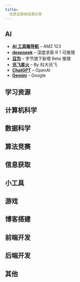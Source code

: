 ```yaml
---
title:
  优质互联网资源分享
---
```


## AI

<CardGrid>
	<LinkCard title="AI工具箱导航" href="https://www.amz123.com/ai" description="AMZ123" />
	<LinkCard title="deepseek" href="https://www.deepseek.com/" description="深度求索 R1可推理" />
	<LinkCard title="豆包" href="https://www.doubao.com/chat/" description="字节旗下 新增Beta推理" />
    <LinkCard title="讯飞星火" href="https://xinghuo.xfyun.cn/desk" description="" />
    <LinkCard title="ChatGPT" href="https://chatgpt.com/" description="OpenAI" />
    <LinkCard title="Gemini" href="https://gemini.google.com/" description="Google" />
    <LinkCard title="通义千问" href="https://tongyi.aliyun.com/qianwen/" description="阿里" />
    <LinkCard title="智谱清言" href="https://chatglm.cn/main/guest?lang=zh" description="" />
    <LinkCard title="cursor" href="https://www.cursor.so/" description="基于GPT-4 编程高手" />
    <LinkCard title="扣子" href="https://www.coze.cn/" description="字节推出的AI机器人和智能体创建平台" />
</CardGrid>

<div class="grid cards" markdown>

- __[AI 工具箱导航]__ – AMZ 123
- __[deepseek]__ – 深度求索 R 1 可推理
- __[豆包]__ – 字节旗下新增 Beta 推理
- __[讯飞星火]__ – By 科大讯飞
- __[ChatGPT]__ – OpenAI
- __[Gemini]__ – Google

</div>

  [AI 工具箱导航]: https://www.amz123.com/ai
  [deepseek]: https://www.deepseek.com/
  [豆包]: https://www.doubao.com/chat/
  [讯飞星火]: https://xinghuo.xfyun.cn/desk
  [ChatGPT]: https://chatgpt.com/
  [Gemini]: https://gemini.google.com/

## 学习资源

<CardGrid>
	<LinkCard title="提问指南" href="https://lug.ustc.edu.cn/wiki/doc/howtoask/" description="旨在用简洁、清晰、友好的语言表述与提问相关的注意事项" />
    <LinkCard title="提问的智慧" href="https://lug.ustc.edu.cn/wiki/doc/smart-questions/" description="LUG @ USTC 中国科学技术大学 Linux 用户协会 对英文原版进行的中文翻译" />
	<LinkCard title="Markdown 中文手册" href="https://www.dba.cn/book/markdown/" description="" />
    <LinkCard title="LaTeX 常用公式语法总结" href="https://zhuanlan.zhihu.com/p/696652520" description="我自己写的（" />
	<LinkCard title="领域树" href="http://www.rumen.icu/product/domaintree" description="汇集入门经典书籍，让领域入门从此不再困难" />
</CardGrid>

## 计算机科学

<CardGrid>
	<LinkCard title="csdiy" href="https://csdiy.wiki/" description="⭐CS自学指南" />
    <LinkCard title="菜鸟教程" href="https://www.runoob.com/" description="啥都有" />
	<LinkCard title="Git 教程" href="https://liaoxuefeng.com/books/git/introduction/index.html" description="来自廖雪峰" />
	<LinkCard title="Vim 快捷键速查表" href="https://linux.cn/article-8144-1.html" description="" />
	<LinkCard title="cppreference 英文版" href="https://en.cppreference.com/w/" description="c/c++ 核心概念、语法分析" />
	<LinkCard title="cppreference 中文版" href="https://zh.cppreference.com/w/" description="" />
	<LinkCard title="Java Visualizer" href="https://cscircles.cemc.uwaterloo.ca//java_visualize/#" description="Java 代码运行可视化" />
	<LinkCard title="VisuAlgo" href="https://visualgo.net/zh" description="通过动画可视化数据结构和算法" />
	<LinkCard title="Data Structure Visualizations" href="https://www.rmboot.com/" description="数据结构可视化" />
</CardGrid>

## 数据科学

<CardGrid>
	<LinkCard title="UC Irvine Machine Learning Repository" href="https://archive.ics.uci.edu/" description="" />
	<LinkCard title="scikit-learn" href="https://scikit-learn.org/stable/index.html" description="" />
</CardGrid>

## 算法竞赛

<CardGrid>
	<LinkCard title="洛谷" href="https://www.luogu.com.cn/" description="" />
	<LinkCard title="牛客竞赛" href="https://ac.nowcoder.com/acm/contest/vip-index" description="每周一次周赛，每月两次月赛，许多高校在此举办校赛、模拟赛" />
	<LinkCard title="CodeForces" href="https://codeforces.com/" description="来自俄罗斯 全球最大算法竞赛平台，有海量 XCPC 题目资源" />
	<LinkCard title="AtCoder" href="https://atcoder.jp/" description="来自日本，与 CodeForces 类似，比赛时间对 cn 更友好" />
	<LinkCard title="QOJ" href="https://qoj.ac/" description="CF 上没有的 XCPC 题目可以来这里找" />
    <LinkCard title="LeetCode 力扣" href="https://leetcode.cn/" description="力扣模式与 ACM 模式不同，适合求职者学习" />
    <LinkCard title="CFTracker" href="https://cftracker.netlify.app/contests" description="根据 CF 平台 ID 统计做题情况" />
    <LinkCard title="AtCoder Problems" href="https://kenkoooo.com/atcoder#/table" description="根据 AtCoder 平台 ID 统计做题情况" />
    <LinkCard title="Vjudge" href="https://vjudge.net/" description="整合所有平台的题目并支持远程提交" />
	<LinkCard title="Acwing" href="https://www.acwing.com/" description="" />
    <LinkCard title="DopplerXD 的算法模板" href="https://www.dopplerxd.top/algorithm/wjz9z319/" description="自己整理的算法模板" />
    <LinkCard title="jiangly 的算法模板" href="https://github.com/hh2048/XCPC/tree/main/03%20-%20jiangly%E6%A8%A1%E6%9D%BF%E6%94%B6%E9%9B%86" description="by github - hh2048" />
	<LinkCard title="Board - XCPCIO" href="https://board.xcpcio.com/" description="XCPC 竞赛榜单" />
</CardGrid>

## 信息获取

<CardGrid>
    <LinkCard title="今日热榜" href="https://tophub.today/" description="整合站，什么都有" />
    <LinkCard title="AnyKnew" href="https://www.anyknew.com/#/" description="效率咨询，高效读咨询。好像没有 https" />
	<LinkCard title="RSS 订阅源推荐" href="https://rss-source.com/" description="很全，但少部分不可用" />
</CardGrid>

## 小工具

<CardGrid>
	<LinkCard title="即时工具" href="https://www.67tool.com/" description="在线工具箱，不仅限于程序员" />
    <LinkCard title="极简工具" href="https://tool.zzzmh.cn/" description="程序员的葵花宝典" />
    <LinkCard title="Qwerty Learner" href="https://qwerty.cooleryue.cn/" description="边练字边背单词，好用！" />
    <LinkCard title="LDTools" href="https://tool.pc.wiki/" description="PC 常用工具，by 老弟一号工作室" />
    <LinkCard title="emojimix" href="https://tikolu.net/emojimix" description="生成 emoji 混合表情" />
    <LinkCard title="你注册过哪些网站" href="https://www.reg007.com/" description="根据手机号查询注册过的网站" />
    <LinkCard title="geogebra" href="https://www.geogebra.org/" description="数学教学平台，2D/3D 绘图，科学、图形计算器，数学学习资源" />
	<LinkCard title="打字练习" href="https://www.typingtom.com/" description="手型练习、测速等" />
	<LinkCard title="Yes Or No?" href="https://yesno.wtf/" description="随机出现 yes 或 no 的视频片段/图片，帮你决策" />
	<LinkCard title="humanbenchmark" href="https://humanbenchmark.com/" description="人类素质测试，反应、定位、瞬间记忆等" />
	<LinkCard title="中午吃什么" href="https://chishenme.xyz/" description="简洁，随机帮你决定今天吃什么" />
	<LinkCard title="网络剪切板" href="https://netcut.cn/" description="提供数据暂存和传送服务" />
	<LinkCard title="代码便利贴" href="https://paste.org.cn/" description="在线代码分享平台" />
	<LinkCard title="iLovePDF" href="https://www.ilovepdf.com/zh-cn" description="PDF爱好者的在线工具，完全免费、易于使用、丰富的PDF处理工具，包括：合并、拆分、压缩、转换、旋转和解锁PDF文件，以及给PDF文件添加水印的工具等。" />
</CardGrid>

## 游戏

<CardGrid>
	<LinkCard title="HLTV" href="https://www.hltv.org/" description="CS 最权威的竞赛信息平台" />
	<LinkCard title="MC百科" href="https://www.mcmod.cn/" description="最大的Minecraft中文百科" />
	<LinkCard title="中文MC Wiki" href="https://minecraft.fandom.com/zh/wiki/Minecraft_Wiki" description="最详细的我的世界百科" />
	<LinkCard title="" href="" description="" />
	<LinkCard title="VALORANT赛事数据" href="https://www.rib.gg/zh" description="数据全面 类似HLTV" />
	<LinkCard title="无畏契约赛事官网" href="https://vct.qq.com/" description="腾讯" />
</CardGrid>

## 博客搭建

<CardGrid>
	<LinkCard title="CC Licenses List" href="https://creativecommons.org/licenses/list.zh-hans" description="CC 系列知识共享许可证" />
	<LinkCard title="wordpress 中文站" href="https://cn.wordpress.org/" description="以PHP和MySQL为平台的自由开源的博客软件和内容管理系统，资源丰富" />
	<LinkCard title="hugo" href="https://gohugo.io/" description="基于 Go 开发的静态框架，相应迅速" />
	<LinkCard title="VuePress" href="https://vuepress.vuejs.org/zh/" description="Vue 驱动的静态网站生成器。本站使用了 VuePress 框架，Plume 主题" />
	<LinkCard title="hexo" href="https://hexo.io/zh-cn/" description="快速、简洁且高效的博客框架" />
	<LinkCard title="Github Pages" href="https://pages.github.com/" description="无需多言！" />
	<LinkCard title="mkdocs-material" href="https://squidfunk.github.io/mkdocs-material/" description="个人认为是 mkdocs 最好的主题，适合用来配合 GitHub Pages 搭建个人文档库" />
	<LinkCard title="Halo" href="https://www.halo.run/" description="强大易用的开源
建站工具" />
</CardGrid>

## 前端开发

<CardGrid>
	<LinkCard title="AI/LLM 模型图标集" href="https://lobehub.com/zh/icons" description="开源矢量图标集，覆盖主流 AI 品牌和模型，支持 React / SVG / PNG / WebP" />
	<LinkCard title="iconfont" href="https://www.iconfont.cn/" description="阿里巴巴矢量图标集" />
	<LinkCard title="Vue3 文档" href="https://cn.vuejs.org/guide/introduction" description="" />
	<LinkCard title="Element Plus" href="https://element-plus.org/zh-CN/" description="基于 Vue 3，面向设计师和开发者的组件库" />
	<LinkCard title="arco.design" href="https://arco.design/" description="字节跳动出品的企业级设计系统，支持 Vue 和 React" />
	<LinkCard title="Ant Design Vue" href="https://www.antdv.com/components/overview-cn" description="阿里开发，有 React 版本" />
	<LinkCard title="Web 入门" href="https://developer.mozilla.org/zh-CN/docs/Learn_web_development/Getting_started/Your_first_website" description="" />
	<LinkCard title="前端学习路线" href="https://objtube.github.io/front-end-roadmap/#/" description="by Github objtube" />
</CardGrid>

## 后端开发

<CardGrid>
	<LinkCard title="Apipost" href="https://www.apipost.cn/" description="Apipost = Postman + Swagger + Mock + Jmeter 后端、前端、测试，同时在线协作，内容实时同步" />
	<LinkCard title="MyBatis-Plus" href="https://baomidou.com/introduce/" description="MyBatis-Plus 是一个 MyBatis 的增强工具，在 MyBatis 的基础上只做增强不做改变，为简化开发、提高效率而生。" />
	<LinkCard title="60s API" href="https://docs.60s-api.viki.moe/" description="一系列 高质量、开源、可靠、全球 CDN 加速 的开放 API 集合。" />
</CardGrid>

## 其他

<CardGrid>
	<LinkCard title="Every Second" href="https://everysecond.io/" description="每一秒钟能发生什么" />
	<LinkCard title="chrome 小恐龙游戏" href="chrome://dino/" description="超经典小恐龙游戏 无网必玩" />
</CardGrid>

